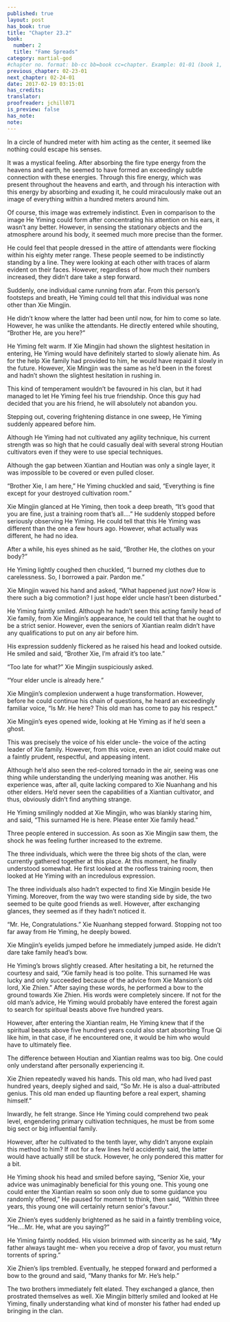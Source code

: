 ```yaml
---
published: true
layout: post
has_book: true
title: "Chapter 23.2"
book:
  number: 2
  title: "Fame Spreads"
category: martial-god
#chapter no. format: bb-cc bb=book cc=chapter. Example: 01-01 (book 1, chapter 1)
previous_chapter: 02-23-01
next_chapter: 02-24-01
date: 2017-02-19 03:15:01 
has_credits:
translator:
proofreader: jchill071
is_preview: false
has_note: 
note: 
---
```

In a circle of hundred meter with him acting as the center, it seemed like nothing could escape his senses.

It was a mystical feeling. After absorbing the fire type energy from the heavens and earth, he seemed to have formed an exceedingly subtle connection with these energies. Through this fire energy, which was present throughout the heavens and earth, and through his interaction with this energy by absorbing and exuding it, he could miraculously make out an image of everything within a hundred meters around him.

Of course, this image was extremely indistinct. Even in comparison to the image He Yiming could form after concentrating his attention on his ears, it wasn’t any better. However, in sensing the stationary objects and the atmosphere around his body, it seemed much more precise than the former.

He could feel that people dressed in the attire of attendants were flocking within his eighty meter range. These people seemed to be indistinctly standing by a line. They were looking at each other with traces of alarm evident on their faces. However, regardless of how much their numbers increased, they didn’t dare take a step forward.
<!--more-->
Suddenly, one individual came running from afar. From this person’s footsteps and breath, He Yiming could tell that this individual was none other than Xie Mingjin.

He didn’t know where the latter had been until now, for him to come so late. However, he was unlike the attendants. He directly entered while shouting, “Brother He, are you here?”

He Yiming felt warm. If Xie Mingjin had shown the slightest hesitation in entering, He Yiming would have definitely started to slowly alienate him. As for the help Xie family had provided to him, he would have repaid it slowly in the future. However, Xie Mingjin was the same as he’d been in the forest and hadn’t shown the slightest hesitation in rushing in.

This kind of temperament wouldn’t be favoured in his clan, but it had managed to let He Yiming feel his true friendship. Once this guy had decided that you are his friend, he will absolutely not abandon you.

Stepping out, covering frightening distance in one sweep, He Yiming suddenly appeared before him.

Although He Yiming had not cultivated any agility technique, his current strength was so high that he could casually deal with several strong Houtian cultivators even if they were to use special techniques.

Although the gap between Xiantian and Houtian was only a single layer, it was impossible to be covered or even pulled closer. 

“Brother Xie, I am here,” He Yiming chuckled and said, “Everything is fine except for your destroyed cultivation room.”

Xie Mingjin glanced at He Yiming, then took a deep breath, “It’s good that you are fine, just a training room that’s all….” He suddenly stopped before seriously observing He Yiming. He could tell that this He Yiming was different than the one a few hours ago. However, what actually was different, he had no idea.

After a while, his eyes shined as he said, “Brother He, the clothes on your body?”

He Yiming lightly coughed then chuckled, “I burned my clothes due to carelessness. So, I borrowed a pair. Pardon me.”

Xie Mingjin waved his hand and asked, “What happened just now? How is there such a big commotion? I just hope elder uncle hasn’t been disturbed.”

He Yiming faintly smiled. Although he hadn’t seen this acting family head of Xie family, from Xie Mingjin’s appearance, he could tell that that he ought to be a strict senior. However, even the seniors of Xiantian realm didn’t have any qualifications to put on any air before him.

His expression suddenly flickered as he raised his head and looked outside. He smiled and said, “Brother Xie, I’m afraid it’s too late.”

“Too late for what?” Xie Mingjin suspiciously asked.

“Your elder uncle is already here.”

Xie Mingjin’s complexion underwent a huge transformation. However, before he could continue his chain of questions, he heard an exceedingly familiar voice, “Is Mr. He here? This old man has come to pay his respect.”

Xie Mingjin’s eyes opened wide, looking at He Yiming as if he’d seen a ghost.

This was precisely the voice of his elder uncle- the voice of the acting leader of Xie family. However, from this voice, even an idiot could make out a faintly prudent, respectful, and appeasing intent.

Although he’d also seen the red-colored tornado in the air, seeing was one thing while understanding the underlying meaning was another. His experience was, after all, quite lacking compared to Xie Nuanhang and his other elders. He’d never seen the capabilities of a Xiantian cultivator, and thus, obviously didn’t find anything strange.

He Yiming smilingly nodded at Xie Mingjin, who was blankly staring him, and said, “This surnamed He is here. Please enter Xie family head.”

Three people entered in succession. As soon as Xie Mingjin saw them, the shock he was feeling further increased to the extreme.

The three individuals, which were the three big shots of the clan, were currently gathered together at this place. At this moment, he finally understood somewhat. He first looked at the roofless training room, then looked at He Yiming with an incredulous expression.

The three individuals also hadn’t expected to find Xie Mingjin beside He Yiming. Moreover, from the way two were standing side by side, the two seemed to be quite good friends as well. However, after exchanging glances, they seemed as if they hadn’t noticed it.

“Mr. He, Congratulations.” Xie Nuanhang stepped forward. Stopping not too far away from He Yiming, he deeply bowed.

Xie Mingjin’s eyelids jumped before he immediately jumped aside. He didn’t dare take family head’s bow.

He Yiming’s brows slightly creased. After hesitating a bit, he returned the courtesy and said, “Xie family head is too polite. This surnamed He was lucky and only succeeded because of the advice from Xie Mansion’s old lord, Xie Zhien.” After saying these words, he performed a bow to the ground towards Xie Zhien. His words were completely sincere. If not for the old man’s advice, He Yiming would probably have entered the forest again to search for spiritual beasts above five hundred years.

However, after entering the Xiantian realm, He Yiming knew that if the spiritual beasts above five hundred years could also start absorbing True Qi like him, in that case, if he encountered one, it would be him who would have to ultimately flee.

The difference between Houtian and Xiantian realms was too big. One could only understand after personally experiencing it.

Xie Zhien repeatedly waved his hands. This old man, who had lived past hundred years, deeply sighed and said, “So Mr. He is also a dual-attributed genius. This old man ended up flaunting before a real expert, shaming himself.”

Inwardly, he felt strange. Since He Yiming could comprehend two peak level, engendering primary cultivation techniques, he must be from some big sect or big influential family.

However, after he cultivated to the tenth layer, why didn’t anyone explain this method to him? If not for a few lines he’d accidently said, the latter would have actually still be stuck. However, he only pondered this matter for a bit. 

He Yiming shook his head and smiled before saying, “Senior Xie, your advice was unimaginably beneficial for this young one. This young one could enter the Xiantian realm so soon only due to some guidance you randomly offered,” He paused for moment to think, then said, “Within three years, this young one will certainly return senior's favour.”

Xie Zhien’s eyes suddenly brightened as he said in a faintly trembling voice, “He….Mr. He, what are you saying?”

He Yiming faintly nodded. His vision brimmed with sincerity as he said, “My father always taught me- when you receive a drop of favor, you must return torrents of spring.”

Xie Zhien’s lips trembled. Eventually, he stepped forward and performed a bow to the ground and said, “Many thanks for Mr. He’s help.”

The two brothers immediately felt elated. They exchanged a glance, then prostrated themselves as well. Xie Mingjin bitterly smiled and looked at He Yiming, finally understanding what kind of monster his father had ended up bringing in the clan.  
